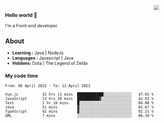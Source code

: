 <img align='right' src="https://github-readme-stats.vercel.app/api?username=jumodada&show_icons=true&theme=vue">

### Hello world 👋

I'm a Front-end developer 
    
## About
-  **Learning :** Java | NodeJs
-  **Languages :** Javascript | Java
-  **Hobbies:** Dota | The Legend of Zelda

### My code time

<!--START_SECTION:waka-->

```text
From: 06 April 2022 - To: 13 April 2022

Vue.js           15 hrs 11 mins  ████████████░░░░░░░░░░░░░   47.65 %
JavaScript       13 hrs 38 mins  ██████████▓░░░░░░░░░░░░░░   42.83 %
Text             1 hr 16 mins    █░░░░░░░░░░░░░░░░░░░░░░░░   04.00 %
Java             51 mins         ▓░░░░░░░░░░░░░░░░░░░░░░░░   02.67 %
TypeScript       42 mins         ▓░░░░░░░░░░░░░░░░░░░░░░░░   02.21 %
XML              7 mins          ░░░░░░░░░░░░░░░░░░░░░░░░░   00.39 %
```

<!--END_SECTION:waka-->
